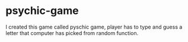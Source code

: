 # psychic-game

I created this game called pyschic game, player has to type and guess a letter that computer has picked from random function.